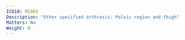 ```yaml
---
ICD10: M1985
Description: "Other specified arthrosis: Pelvic region and thigh"
Matters: No
Weight: 0
---
```


